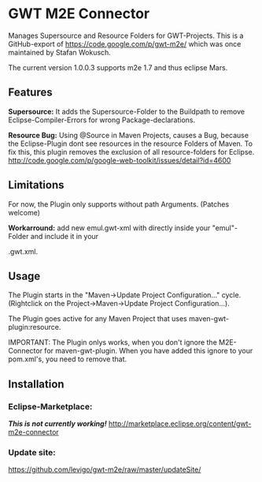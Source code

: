 # GWT M2E Connector

Manages Supersource and Resource Folders for GWT-Projects.
This is a GitHub-export of https://code.google.com/p/gwt-m2e/ which was once maintained by Stafan Wokusch.

The current version 1.0.0.3 supports m2e 1.7 and thus eclipse Mars.

## Features

**Supersource:** It adds the Supersource-Folder to the Buildpath to remove Eclipse-Compiler-Errors for wrong Package-declarations.

**Resource Bug:** Using @Source in Maven Projects, causes a Bug, because the Eclipse-Plugin dont see resources in the resource Folders of Maven. To fix this, this plugin removes the exclusion of all resource-folders for Eclipse. http://code.google.com/p/google-web-toolkit/issues/detail?id=4600

## Limitations

For now, the Plugin only supports <super-source/> without path Arguments. (Patches welcome)

**Workarround:** add new emul.gwt-xml with <super-source/> directly inside your "emul"-Folder and include it in your <main>.gwt.xml.

## Usage

The Plugin starts in the "Maven->Update Project Configuration..." cycle. (Rightclick on the Project->Maven->Update Project Configuration...).

The Plugin goes active for any Maven Project that uses maven-gwt-plugin:resource.

IMPORTANT: The Plugin onlys works, when you don't ignore the M2E-Connector for maven-gwt-plugin. When you have added this ignore to your pom.xml's, you need to remove that.

## Installation

### Eclipse-Marketplace:

***This is not currently working!***
http://marketplace.eclipse.org/content/gwt-m2e-connector

### Update site:

https://github.com/levigo/gwt-m2e/raw/master/updateSite/
